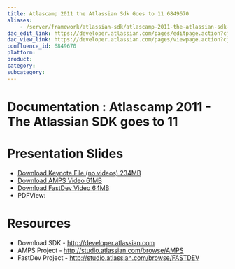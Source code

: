 ```yaml
---
title: Atlascamp 2011 the Atlassian Sdk Goes to 11 6849670
aliases:
    - /server/framework/atlassian-sdk/atlascamp-2011-the-atlassian-sdk-goes-to-11-6849670.html
dac_edit_link: https://developer.atlassian.com/pages/editpage.action?cjm=wozere&pageId=6849670
dac_view_link: https://developer.atlassian.com/pages/viewpage.action?cjm=wozere&pageId=6849670
confluence_id: 6849670
platform:
product:
category:
subcategory:
---
```

# Documentation : Atlascamp 2011 - The Atlassian SDK goes to 11

# Presentation Slides

-   <a href="http://db.tt/fbBTJbOy" class="external-link">Download Keynote File (no videos) 234MB</a>
-   <a href="http://db.tt/5T5mcQLN" class="external-link">Download AMPS Video 61MB</a>
-   <a href="http://db.tt/uRvJ1qZ2" class="external-link">Download FastDev Video 64MB</a>
-   PDFView:

# Resources

-   Download SDK - <a href="http://developer.atlassian.com" class="uri external-link">http://developer.atlassian.com</a>
-   AMPS Project - <a href="http://studio.atlassian.com/browse/AMPS" class="uri external-link">http://studio.atlassian.com/browse/AMPS</a>
-   FastDev Project - <a href="http://studio.atlassian.com/browse/FASTDEV" class="uri external-link">http://studio.atlassian.com/browse/FASTDEV</a>


















































































































































































































































































































